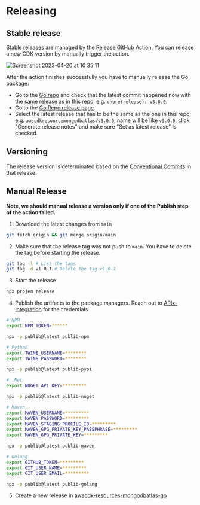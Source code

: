 # Releasing


## Stable release

Stable releases are managed by the [Release GitHub Action](https://github.com/mongodb/awscdk-resources-mongodbatlas/actions/workflows/release.yml). You can release a new CDK version by manually trigger the action.

![Screenshot 2023-04-20 at 10 35 11](https://user-images.githubusercontent.com/5663078/233325734-0f469045-f91b-436c-8dd5-19d1e8f24c57.png)

After the action finishes successfully you have to manually release the Go package:
- Go to the [Go repo](https://github.com/mongodb/awscdk-resources-mongodbatlas-go) and check that the latest commit happened now with the same release as in this repo, e.g. `chore(release): v3.0.0`.
- Go to the [Go Repo release page](https://github.com/mongodb/awscdk-resources-mongodbatlas-go/releases).
- Select the latest release that has to be the same as the one in this repo, e.g. `awscdkresourcemongodbatlas/v3.0.0`, name will be like `v3.0.0`, click "Generate release notes" and make sure "Set as latest release" is checked.

## Versioning
The release version is determinated based on the [Conventional Commits](https://www.conventionalcommits.org/en/v1.0.0/#summary) in that release.


## Manual Release

**Note, we should manual release a version only if one of the Publish step of the action failed.**

1. Download the latest changes from `main`
```bash
git fetch origin && git merge origin/main
```
2. Make sure that the release tag was not push to `main`. You have to delete the tag before starting the release. 
```bash
git tag -l # List the tags
git tag -d v1.0.1 # Delete the tag v1.0.1
``` 

3. Start the release
```bash
npx projen release
```

4. Publish the artifacts to the package managers. Reach out to [APIx-Integration](https://github.com/orgs/mongodb/teams/apix-integrations/members) for the credentials.
```bash
# NPM
export NPM_TOKEN=******

npx -p publib@latest publib-npm

# Python
export TWINE_USERNAME=********
export TWINE_PASSWORD=********

npx -p publib@latest publib-pypi

# .Net
export NUGET_API_KEY=*********

npx -p publib@latest publib-nuget

# Maven
export MAVEN_USERNAME=*********
export MAVEN_PASSWORD=*********
export MAVEN_STAGING_PROFILE_ID=*********
export MAVEN_GPG_PRIVATE_KEY_PASSPHRASE=*********
export MAVEN_GPG_PRIVATE_KEY=*********

npx -p publib@latest publib-maven

# Golang
export GITHUB_TOKEN=*********
export GIT_USER_NAME=*********
export GIT_USER_EMAIL=*********

npx -p publib@latest publib-golang
```

5. Create a new release in [awscdk-resources-mongodbatlas-go](https://github.com/mongodb/awscdk-resources-mongodbatlas-go)